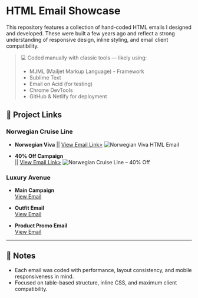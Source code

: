 # HTML Email Showcase

This repository features a collection of hand-coded HTML emails I designed and developed. These were built a few years ago and reflect a strong understanding of responsive design, inline styling, and email client compatibility.

> 💻 Coded manually with classic tools — likely using:
> - MJML (Mailjet Markup Language) - Framework
> - Sublime Text  
> - Email on Acid (for testing)  
> - Chrome DevTools  
> - GitHub & Netlify for deployment

## 📧 Project Links

### Norwegian Cruise Line
- **Norwegian Viva**
|| [View Email Link>](https://shimmering-pudding-c6e323.netlify.app/)
![Norwegian Viva HTML Email](https://raw.githubusercontent.com/cpuncekar/html-emails/main/Norwegian-Viva-HTML-Email.png)
  
- **40% Off Campaign**  
|| [View Email Link>](https://lucent-dasik-2c78c2.netlify.app/) ![Norwegian Cruise Line – 40% Off](https://raw.githubusercontent.com/cpuncekar/html-emails/main/02-norwegian-40percent-off.png)

### Luxury Avenue
- **Main Campaign**  
  [View Email](https://storied-liger-2011ed.netlify.app/)

- **Outfit Email**  
  [View Email](https://lucent-profiterole-d29539.netlify.app/)

- **Product Promo Email**  
  [View Email](https://bucolic-bonbon-a19f5d.netlify.app/)

---

## 🔧 Notes

- Each email was coded with performance, layout consistency, and mobile responsiveness in mind.
- Focused on table-based structure, inline CSS, and maximum client compatibility.

